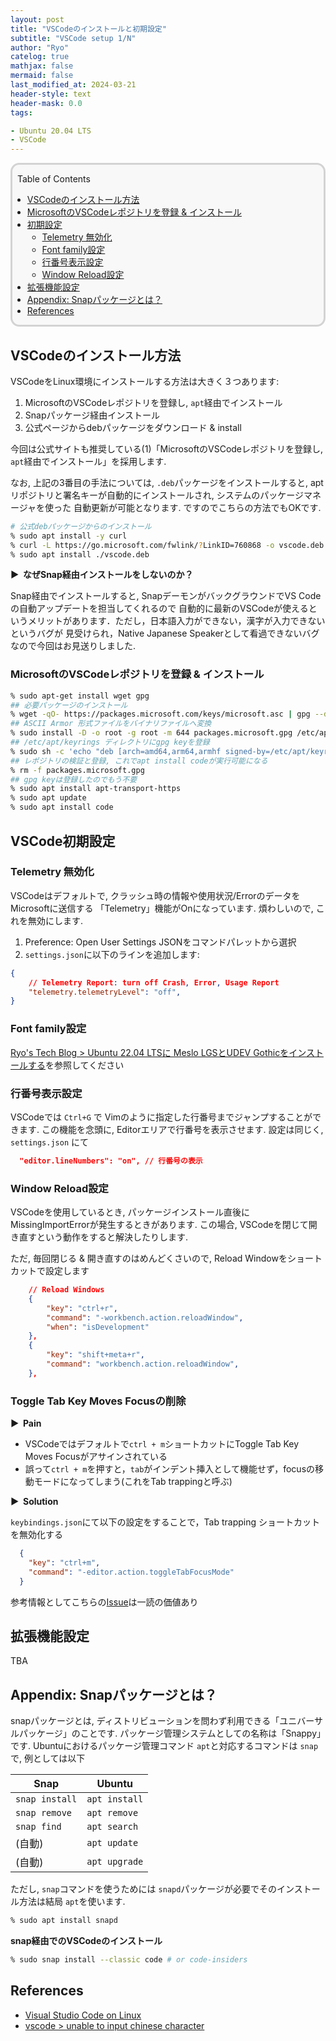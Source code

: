 ```yaml
---
layout: post
title: "VSCodeのインストールと初期設定"
subtitle: "VSCode setup 1/N"
author: "Ryo"
catelog: true
mathjax: false
mermaid: false
last_modified_at: 2024-03-21
header-style: text
header-mask: 0.0
tags:

- Ubuntu 20.04 LTS
- VSCode
---
```


<div style='border-radius: 1em; border-style:solid; border-color:#D3D3D3; background-color:#F8F8F8'>

<p class="h4">&nbsp;&nbsp;Table of Contents</p>

<!-- START doctoc generated TOC please keep comment here to allow auto update -->
<!-- DON'T EDIT THIS SECTION, INSTEAD RE-RUN doctoc TO UPDATE -->

- [VSCodeのインストール方法](#vscode%E3%81%AE%E3%82%A4%E3%83%B3%E3%82%B9%E3%83%88%E3%83%BC%E3%83%AB%E6%96%B9%E6%B3%95)
- [MicrosoftのVSCodeレポジトリを登録 & インストール](#microsoft%E3%81%AEvscode%E3%83%AC%E3%83%9D%E3%82%B8%E3%83%88%E3%83%AA%E3%82%92%E7%99%BB%E9%8C%B2--%E3%82%A4%E3%83%B3%E3%82%B9%E3%83%88%E3%83%BC%E3%83%AB)
- [初期設定](#%E5%88%9D%E6%9C%9F%E8%A8%AD%E5%AE%9A)
  - [Telemetry 無効化](#telemetry-%E7%84%A1%E5%8A%B9%E5%8C%96)
  - [Font family設定](#font-family%E8%A8%AD%E5%AE%9A)
  - [行番号表示設定](#%E8%A1%8C%E7%95%AA%E5%8F%B7%E8%A1%A8%E7%A4%BA%E8%A8%AD%E5%AE%9A)
  - [Window Reload設定](#window-reload%E8%A8%AD%E5%AE%9A)
- [拡張機能設定](#%E6%8B%A1%E5%BC%B5%E6%A9%9F%E8%83%BD%E8%A8%AD%E5%AE%9A)
- [Appendix: Snapパッケージとは？](#appendix-snap%E3%83%91%E3%83%83%E3%82%B1%E3%83%BC%E3%82%B8%E3%81%A8%E3%81%AF)
- [References](#references)

<!-- END doctoc generated TOC please keep comment here to allow auto update -->


</div>

## VSCodeのインストール方法

VSCodeをLinux環境にインストールする方法は大きく３つあります:

1. MicrosoftのVSCodeレポジトリを登録し, `apt`経由でインストール
2. Snapパッケージ経由インストール
3. 公式ページからdebパッケージをダウンロード & install

今回は公式サイトも推奨している(1)「MicrosoftのVSCodeレポジトリを登録し, `apt`経由でインストール」を採用します.

なお, 上記の3番目の手法については, `.deb`パッケージをインストールすると, 
aptリポジトリと署名キーが自動的にインストールされ, システムのパッケージマネージャを使った
自動更新が可能となります. ですのでこちらの方法でもOKです.

```zsh
# 公式debパッケージからのインストール
% sudo apt install -y curl
% curl -L https://go.microsoft.com/fwlink/?LinkID=760868 -o vscode.deb
% sudo apt install ./vscode.deb
```

<strong > &#9654;&nbsp; なぜSnap経由インストールをしないのか？</strong>

Snap経由でインストールすると, SnapデーモンがバックグラウンドでVS Codeの自動アップデートを担当してくれるので
自動的に最新のVSCodeが使えるというメリットがあります．ただし，日本語入力ができない，漢字が入力できないというバグが
見受けられ，Native Japanese Speakerとして看過できないバグなので今回はお見送りしました.


### MicrosoftのVSCodeレポジトリを登録 & インストール

```zsh
% sudo apt-get install wget gpg
## 必要パッケージのインストール
% wget -qO- https://packages.microsoft.com/keys/microsoft.asc | gpg --dearmor > packages.microsoft.gpg
## ASCII Armor 形式ファイルをバイナリファイルへ変換
% sudo install -D -o root -g root -m 644 packages.microsoft.gpg /etc/apt/keyrings/packages.microsoft.gpg
## /etc/apt/keyrings ディレクトリにgpg keyを登録
% sudo sh -c 'echo "deb [arch=amd64,arm64,armhf signed-by=/etc/apt/keyrings/packages.microsoft.gpg] https://packages.microsoft.com/repos/code stable main" > /etc/apt/sources.list.d/vscode.list'
## レポジトリの検証と登録, これでapt install codeが実行可能になる
% rm -f packages.microsoft.gpg
## gpg keyは登録したのでもう不要
% sudo apt install apt-transport-https
% sudo apt update
% sudo apt install code
```

## VSCode初期設定
### Telemetry 無効化

VSCodeはデフォルトで, クラッシュ時の情報や使用状況/ErrorのデータをMicrosoftに送信する
「Telemetry」機能がOnになっています. 煩わしいので, これを無効にします.

1. Preference: Open User Settings JSONをコマンドパレットから選択
2. `settings.json`に以下のラインを追加します:

```json
{   
    // Telemetry Report: turn off Crash, Error, Usage Report
    "telemetry.telemetryLevel": "off",
}
```

### Font family設定

[Ryo's Tech Blog > Ubuntu 22.04 LTSに Meslo LGSとUDEV Gothicをインストールする](https://ryonakagami.github.io/2024/03/11/install-menlo-into-ubuntu/#vscode%E3%81%A7%E3%81%AE%E8%A8%AD%E5%AE%9A)を参照してください

### 行番号表示設定

VSCodeでは `Ctrl+G` で Vimのように指定した行番号までジャンプすることができます. 
この機能を念頭に, Editorエリアで行番号を表示させます. 設定は同じく, `settings.json` にて

```json
  "editor.lineNumbers": "on", // 行番号の表示
```

### Window Reload設定

VSCodeを使用しているとき, パッケージインストール直後にMissingImportErrorが発生するときがあります.
この場合, VSCodeを閉じて開き直すという動作をすると解決したりします.

ただ, 毎回閉じる & 開き直すのはめんどくさいので, Reload Windowをショートカットで設定します

```json
    // Reload Windows
    {
        "key": "ctrl+r",
        "command": "-workbench.action.reloadWindow",
        "when": "isDevelopment"
    },
    {
        "key": "shift+meta+r",
        "command": "workbench.action.reloadWindow",
    },
```

### Toggle Tab Key Moves Focusの削除

<strong > &#9654;&nbsp; Pain</strong>

- VSCodeではデフォルトで`ctrl + m`ショートカットにToggle Tab Key Moves Focusがアサインされている
- 誤って`ctrl + m`を押すと，`tab`がインデント挿入として機能せず，focusの移動モードになってしまう(これをTab trappingと呼ぶ)

<strong > &#9654;&nbsp; Solution</strong>

`keybindings.json`にて以下の設定をすることで，Tab trapping ショートカットを無効化する

```json
  {
    "key": "ctrl+m",
    "command": "-editor.action.toggleTabFocusMode"
  }
```

参考情報としてこちらの[Issue](https://github.com/microsoft/vscode/issues/128858)は一読の価値あり



## 拡張機能設定

TBA


## Appendix: Snapパッケージとは？

snapパッケージとは, ディストリビューションを問わず利用できる「ユニバーサルパッケージ」のことです.
パッケージ管理システムとしての名称は「Snappy」です. Ubuntuにおけるパッケージ管理コマンド `apt`と対応するコマンドは
`snap` で, 例としては以下

|Snap|Ubuntu|
|---|---|
|`snap install`|`apt install`|
|`snap remove`|`apt remove`|
|`snap find`|`apt search`|
|(自動)|`apt update`|
|(自動)|`apt upgrade`|


ただし, `snap`コマンドを使うためには `snapd`パッケージが必要でそのインストール方法は結局 `apt`を使います.

```zsh
% sudo apt install snapd
```

**snap経由でのVSCodeのインストール**

```zsh
% sudo snap install --classic code # or code-insiders
```


References
----------
- [Visual Studio Code on Linux](https://code.visualstudio.com/docs/setup/linux)
- [vscode > unable to input chinese character](https://github.com/microsoft/vscode/issues/96041)
